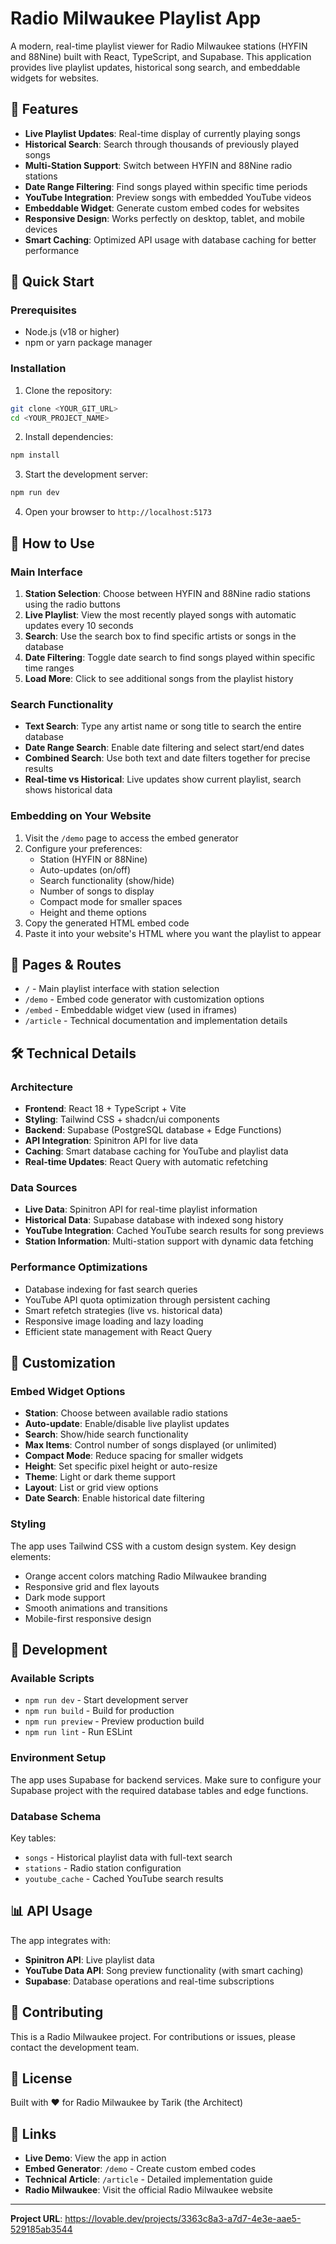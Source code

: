 
# Radio Milwaukee Playlist App

A modern, real-time playlist viewer for Radio Milwaukee stations (HYFIN and 88Nine) built with React, TypeScript, and Supabase. This application provides live playlist updates, historical song search, and embeddable widgets for websites.

## 🎵 Features

- **Live Playlist Updates**: Real-time display of currently playing songs
- **Historical Search**: Search through thousands of previously played songs
- **Multi-Station Support**: Switch between HYFIN and 88Nine radio stations
- **Date Range Filtering**: Find songs played within specific time periods
- **YouTube Integration**: Preview songs with embedded YouTube videos
- **Embeddable Widget**: Generate custom embed codes for websites
- **Responsive Design**: Works perfectly on desktop, tablet, and mobile devices
- **Smart Caching**: Optimized API usage with database caching for better performance

## 🚀 Quick Start

### Prerequisites

- Node.js (v18 or higher)
- npm or yarn package manager

### Installation

1. Clone the repository:
```bash
git clone <YOUR_GIT_URL>
cd <YOUR_PROJECT_NAME>
```

2. Install dependencies:
```bash
npm install
```

3. Start the development server:
```bash
npm run dev
```

4. Open your browser to `http://localhost:5173`

## 🎯 How to Use

### Main Interface

1. **Station Selection**: Choose between HYFIN and 88Nine radio stations using the radio buttons
2. **Live Playlist**: View the most recently played songs with automatic updates every 10 seconds
3. **Search**: Use the search box to find specific artists or songs in the database
4. **Date Filtering**: Toggle date search to find songs played within specific time ranges
5. **Load More**: Click to see additional songs from the playlist history

### Search Functionality

- **Text Search**: Type any artist name or song title to search the entire database
- **Date Range Search**: Enable date filtering and select start/end dates
- **Combined Search**: Use both text and date filters together for precise results
- **Real-time vs Historical**: Live updates show current playlist, search shows historical data

### Embedding on Your Website

1. Visit the `/demo` page to access the embed generator
2. Configure your preferences:
   - Station (HYFIN or 88Nine)
   - Auto-updates (on/off)
   - Search functionality (show/hide)
   - Number of songs to display
   - Compact mode for smaller spaces
   - Height and theme options
3. Copy the generated HTML embed code
4. Paste it into your website's HTML where you want the playlist to appear

## 📱 Pages & Routes

- `/` - Main playlist interface with station selection
- `/demo` - Embed code generator with customization options
- `/embed` - Embeddable widget view (used in iframes)
- `/article` - Technical documentation and implementation details

## 🛠 Technical Details

### Architecture

- **Frontend**: React 18 + TypeScript + Vite
- **Styling**: Tailwind CSS + shadcn/ui components
- **Backend**: Supabase (PostgreSQL database + Edge Functions)
- **API Integration**: Spinitron API for live data
- **Caching**: Smart database caching for YouTube and playlist data
- **Real-time Updates**: React Query with automatic refetching

### Data Sources

- **Live Data**: Spinitron API for real-time playlist information
- **Historical Data**: Supabase database with indexed song history
- **YouTube Integration**: Cached YouTube search results for song previews
- **Station Information**: Multi-station support with dynamic data fetching

### Performance Optimizations

- Database indexing for fast search queries
- YouTube API quota optimization through persistent caching
- Smart refetch strategies (live vs. historical data)
- Responsive image loading and lazy loading
- Efficient state management with React Query

## 🎨 Customization

### Embed Widget Options

- **Station**: Choose between available radio stations
- **Auto-update**: Enable/disable live playlist updates
- **Search**: Show/hide search functionality
- **Max Items**: Control number of songs displayed (or unlimited)
- **Compact Mode**: Reduce spacing for smaller widgets
- **Height**: Set specific pixel height or auto-resize
- **Theme**: Light or dark theme support
- **Layout**: List or grid view options
- **Date Search**: Enable historical date filtering

### Styling

The app uses Tailwind CSS with a custom design system. Key design elements:

- Orange accent colors matching Radio Milwaukee branding
- Responsive grid and flex layouts
- Dark mode support
- Smooth animations and transitions
- Mobile-first responsive design

## 🔧 Development

### Available Scripts

- `npm run dev` - Start development server
- `npm run build` - Build for production
- `npm run preview` - Preview production build
- `npm run lint` - Run ESLint

### Environment Setup

The app uses Supabase for backend services. Make sure to configure your Supabase project with the required database tables and edge functions.

### Database Schema

Key tables:
- `songs` - Historical playlist data with full-text search
- `stations` - Radio station configuration
- `youtube_cache` - Cached YouTube search results

## 📊 API Usage

The app integrates with:
- **Spinitron API**: Live playlist data
- **YouTube Data API**: Song preview functionality (with smart caching)
- **Supabase**: Database operations and real-time subscriptions

## 🤝 Contributing

This is a Radio Milwaukee project. For contributions or issues, please contact the development team.

## 📄 License

Built with ❤️ for Radio Milwaukee by Tarik (the Architect)

## 🔗 Links

- **Live Demo**: View the app in action
- **Embed Generator**: `/demo` - Create custom embed codes
- **Technical Article**: `/article` - Detailed implementation guide
- **Radio Milwaukee**: Visit the official Radio Milwaukee website

---

**Project URL**: https://lovable.dev/projects/3363c8a3-a7d7-4e3e-aae5-529185ab3544

